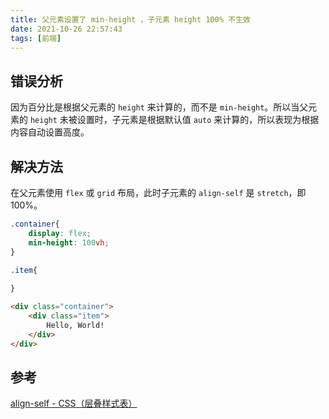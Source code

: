 ```yaml
---
title: 父元素设置了 min-height ，子元素 height 100% 不生效
date: 2021-10-26 22:57:43
tags: [前端]
---
```

## 错误分析
因为百分比是根据父元素的 `height` 来计算的，而不是 `min-height`。所以当父元素的 `height` 未被设置时，子元素是根据默认值 `auto` 来计算的，所以表现为根据内容自动设置高度。
## 解决方法
在父元素使用 `flex` 或 `grid` 布局，此时子元素的 `align-self` 是 `stretch`，即 100%。  
````css
.container{
    display: flex;
    min-height: 100vh;
}

.item{
    
}
````

````html
<div class="container">
    <div class="item">
        Hello, World!
    </div>
</div>
````
## 参考
[align-self - CSS（层叠样式表）](https://developer.mozilla.org/zh-CN/docs/Web/CSS/align-self)